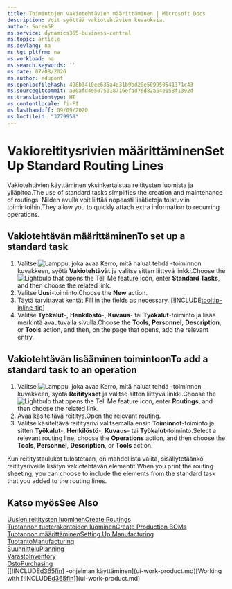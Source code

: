 ```yaml
---
title: Toimintojen vakiotehtävien määrittäminen | Microsoft Docs
description: Voit syöttää vakiotehtävien kuvauksia.
author: SorenGP
ms.service: dynamics365-business-central
ms.topic: article
ms.devlang: na
ms.tgt_pltfrm: na
ms.workload: na
ms.search.keywords: ''
ms.date: 07/08/2020
ms.author: edupont
ms.openlocfilehash: 498b3410ee635a4e31b9bd20e509950541371c43
ms.sourcegitcommit: a80afd4e5075018716efad76d82a54e158f1392d
ms.translationtype: HT
ms.contentlocale: fi-FI
ms.lasthandoff: 09/09/2020
ms.locfileid: "3779958"
---
```

# <a name="set-up-standard-routing-lines"></a><span data-ttu-id="45162-103">Vakioreititysrivien määrittäminen</span><span class="sxs-lookup"><span data-stu-id="45162-103">Set Up Standard Routing Lines</span></span>

<span data-ttu-id="45162-104">Vakiotehtävien käyttäminen yksinkertaistaa reititysten luomista ja ylläpitoa.</span><span class="sxs-lookup"><span data-stu-id="45162-104">The use of standard tasks simplifies the creation and maintenance of routings.</span></span> <span data-ttu-id="45162-105">Niiden avulla voit liittää nopeasti lisätietoja toistuviin toimintoihin.</span><span class="sxs-lookup"><span data-stu-id="45162-105">They allow you to quickly attach extra information to recurring operations.</span></span>

## <a name="to-set-up-a-standard-task"></a><span data-ttu-id="45162-106">Vakiotehtävän määrittäminen</span><span class="sxs-lookup"><span data-stu-id="45162-106">To set up a standard task</span></span>

1. <span data-ttu-id="45162-107">Valitse ![Lamppu, joka avaa Kerro, mitä haluat tehdä -toiminnon](media/ui-search/search_small.png "Kerro, mitä haluat tehdä") kuvakkeen, syötä **Vakiotehtävät** ja valitse sitten liittyvä linkki.</span><span class="sxs-lookup"><span data-stu-id="45162-107">Choose the ![Lightbulb that opens the Tell Me feature](media/ui-search/search_small.png "Tell me what you want to do") icon, enter **Standard Tasks**, and then choose the related link.</span></span>
2. <span data-ttu-id="45162-108">Valitse **Uusi**-toiminto.</span><span class="sxs-lookup"><span data-stu-id="45162-108">Choose the **New** action.</span></span>
3. <span data-ttu-id="45162-109">Täytä tarvittavat kentät.</span><span class="sxs-lookup"><span data-stu-id="45162-109">Fill in the fields as necessary.</span></span> [!INCLUDE[tooltip-inline-tip](includes/tooltip-inline-tip_md.md)]
4. <span data-ttu-id="45162-110">Valitse **Työkalut**-, **Henkilöstö**-, **Kuvaus**- tai **Työkalut**-toiminto ja lisää merkintä avautuvalla sivulla.</span><span class="sxs-lookup"><span data-stu-id="45162-110">Choose the **Tools**, **Personnel**, **Description**, or **Tools** action, and then, on the page that opens, add the relevant entry.</span></span>

## <a name="to-add-a-standard-task-to-an-operation"></a><span data-ttu-id="45162-111">Vakiotehtävän lisääminen toimintoon</span><span class="sxs-lookup"><span data-stu-id="45162-111">To add a standard task to an operation</span></span>

1. <span data-ttu-id="45162-112">Valitse ![Lamppu, joka avaa Kerro, mitä haluat tehdä -toiminnon](media/ui-search/search_small.png "Kerro, mitä haluat tehdä") kuvakkeen, syötä **Reititykset** ja valitse sitten liittyvä linkki.</span><span class="sxs-lookup"><span data-stu-id="45162-112">Choose the ![Lightbulb that opens the Tell Me feature](media/ui-search/search_small.png "Tell me what you want to do") icon, enter **Routings**, and then choose the related link.</span></span>
2. <span data-ttu-id="45162-113">Avaa käsiteltävä reititys.</span><span class="sxs-lookup"><span data-stu-id="45162-113">Open the relevant routing.</span></span>
3. <span data-ttu-id="45162-114">Valitse käsiteltävä reititysrivi valitsemalla ensin **Toiminnot**-toiminto ja sitten **Työkalut**-, **Henkilöstö**-, **Kuvaus**- tai **Työkalut**-toiminto.</span><span class="sxs-lookup"><span data-stu-id="45162-114">Select a relevant routing line, choose the **Operations** action, and then choose the **Tools**, **Personnel**, **Description**, or **Tools** action.</span></span>

<span data-ttu-id="45162-115">Kun reititystaulukot tulostetaan, on mahdollista valita, sisällytetäänkö reititysriveille lisätyn vakiotehtävän elementit.</span><span class="sxs-lookup"><span data-stu-id="45162-115">When you print the routing sheeting, you can choose to include the elements from the standard task that you added to the routing lines.</span></span>

## <a name="see-also"></a><span data-ttu-id="45162-116">Katso myös</span><span class="sxs-lookup"><span data-stu-id="45162-116">See Also</span></span>

[<span data-ttu-id="45162-117">Uusien reititysten luominen</span><span class="sxs-lookup"><span data-stu-id="45162-117">Create Routings</span></span>](production-how-to-create-routings.md)  
[<span data-ttu-id="45162-118">Tuotannon tuoterakenteiden luominen</span><span class="sxs-lookup"><span data-stu-id="45162-118">Create Production BOMs</span></span>](production-how-to-create-production-boms.md)  
[<span data-ttu-id="45162-119">Tuotannon määrittäminen</span><span class="sxs-lookup"><span data-stu-id="45162-119">Setting Up Manufacturing</span></span>](production-configure-production-processes.md)  
[<span data-ttu-id="45162-120">Tuotanto</span><span class="sxs-lookup"><span data-stu-id="45162-120">Manufacturing</span></span>](production-manage-manufacturing.md)  
[<span data-ttu-id="45162-121">Suunnittelu</span><span class="sxs-lookup"><span data-stu-id="45162-121">Planning</span></span>](production-planning.md)  
[<span data-ttu-id="45162-122">Varasto</span><span class="sxs-lookup"><span data-stu-id="45162-122">Inventory</span></span>](inventory-manage-inventory.md)  
[<span data-ttu-id="45162-123">Osto</span><span class="sxs-lookup"><span data-stu-id="45162-123">Purchasing</span></span>](purchasing-manage-purchasing.md)  
<span data-ttu-id="45162-124">[[!INCLUDE[d365fin](includes/d365fin_md.md)] -ohjelman käyttäminen](ui-work-product.md)</span><span class="sxs-lookup"><span data-stu-id="45162-124">[Working with [!INCLUDE[d365fin](includes/d365fin_md.md)]](ui-work-product.md)</span></span>  
